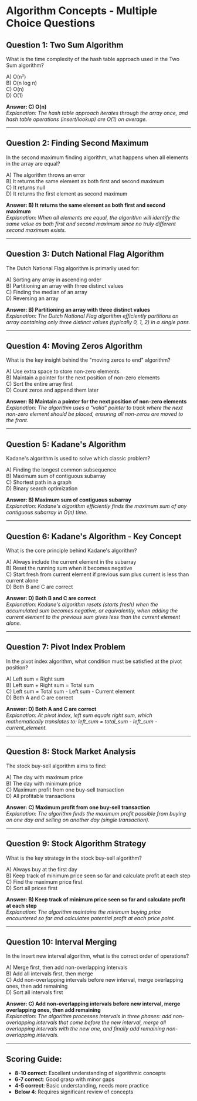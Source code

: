 # Algorithm Concepts - Multiple Choice Questions

## Question 1: Two Sum Algorithm
What is the time complexity of the hash table approach used in the Two Sum algorithm?

A) O(n²)  
B) O(n log n)  
C) O(n)  
D) O(1)

**Answer: C) O(n)**  
*Explanation: The hash table approach iterates through the array once, and hash table operations (insert/lookup) are O(1) on average.*

---

## Question 2: Finding Second Maximum
In the second maximum finding algorithm, what happens when all elements in the array are equal?

A) The algorithm throws an error  
B) It returns the same element as both first and second maximum  
C) It returns null  
D) It returns the first element as second maximum

**Answer: B) It returns the same element as both first and second maximum**  
*Explanation: When all elements are equal, the algorithm will identify the same value as both first and second maximum since no truly different second maximum exists.*

---

## Question 3: Dutch National Flag Algorithm
The Dutch National Flag algorithm is primarily used for:

A) Sorting any array in ascending order  
B) Partitioning an array with three distinct values  
C) Finding the median of an array  
D) Reversing an array

**Answer: B) Partitioning an array with three distinct values**  
*Explanation: The Dutch National Flag algorithm efficiently partitions an array containing only three distinct values (typically 0, 1, 2) in a single pass.*

---

## Question 4: Moving Zeros Algorithm
What is the key insight behind the "moving zeros to end" algorithm?

A) Use extra space to store non-zero elements  
B) Maintain a pointer for the next position of non-zero elements  
C) Sort the entire array first  
D) Count zeros and append them later

**Answer: B) Maintain a pointer for the next position of non-zero elements**  
*Explanation: The algorithm uses a "valid" pointer to track where the next non-zero element should be placed, ensuring all non-zeros are moved to the front.*

---

## Question 5: Kadane's Algorithm
Kadane's algorithm is used to solve which classic problem?

A) Finding the longest common subsequence  
B) Maximum sum of contiguous subarray  
C) Shortest path in a graph  
D) Binary search optimization

**Answer: B) Maximum sum of contiguous subarray**  
*Explanation: Kadane's algorithm efficiently finds the maximum sum of any contiguous subarray in O(n) time.*

---

## Question 6: Kadane's Algorithm - Key Concept
What is the core principle behind Kadane's algorithm?

A) Always include the current element in the subarray  
B) Reset the running sum when it becomes negative  
C) Start fresh from current element if previous sum plus current is less than current alone  
D) Both B and C are correct

**Answer: D) Both B and C are correct**  
*Explanation: Kadane's algorithm resets (starts fresh) when the accumulated sum becomes negative, or equivalently, when adding the current element to the previous sum gives less than the current element alone.*

---

## Question 7: Pivot Index Problem
In the pivot index algorithm, what condition must be satisfied at the pivot position?

A) Left sum = Right sum  
B) Left sum + Right sum = Total sum  
C) Left sum = Total sum - Left sum - Current element  
D) Both A and C are correct

**Answer: D) Both A and C are correct**  
*Explanation: At pivot index, left sum equals right sum, which mathematically translates to: left_sum = total_sum - left_sum - current_element.*

---

## Question 8: Stock Market Analysis
The stock buy-sell algorithm aims to find:

A) The day with maximum price  
B) The day with minimum price  
C) Maximum profit from one buy-sell transaction  
D) All profitable transactions

**Answer: C) Maximum profit from one buy-sell transaction**  
*Explanation: The algorithm finds the maximum profit possible from buying on one day and selling on another day (single transaction).*

---

## Question 9: Stock Algorithm Strategy
What is the key strategy in the stock buy-sell algorithm?

A) Always buy at the first day  
B) Keep track of minimum price seen so far and calculate profit at each step  
C) Find the maximum price first  
D) Sort all prices first

**Answer: B) Keep track of minimum price seen so far and calculate profit at each step**  
*Explanation: The algorithm maintains the minimum buying price encountered so far and calculates potential profit at each price point.*

---

## Question 10: Interval Merging
In the insert new interval algorithm, what is the correct order of operations?

A) Merge first, then add non-overlapping intervals  
B) Add all intervals first, then merge  
C) Add non-overlapping intervals before new interval, merge overlapping ones, then add remaining  
D) Sort all intervals first

**Answer: C) Add non-overlapping intervals before new interval, merge overlapping ones, then add remaining**  
*Explanation: The algorithm processes intervals in three phases: add non-overlapping intervals that come before the new interval, merge all overlapping intervals with the new one, and finally add remaining non-overlapping intervals.*

---

## Scoring Guide:
- **8-10 correct**: Excellent understanding of algorithmic concepts
- **6-7 correct**: Good grasp with minor gaps
- **4-5 correct**: Basic understanding, needs more practice
- **Below 4**: Requires significant review of concepts